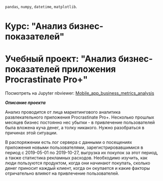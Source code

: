 `pandas`, `numpy`, `datetime`, `matplotlib`.

# Курс: "Анализ бизнес-показателей"
# Учебный проект: "Анализ бизнес-показателей приложения Procrastinate Pro+"

Посмотреть на Jupyter nbviewer: <a href='https://nbviewer.org/github/AntonMakk/Yandex.Practicum/blob/a89fd9bf4313d1d09426f89f6fcd1a47d18cf2cb/4.Mobile_app_business_metrics_analysis/Mobile_app_business_metrics_analysis.ipynb'>Mobile_app_business_metrics_analysis</a>

***Описание проекта***

Анализ проводится от лица маркетингового аналитика развлекательного приложения Procrastinate Pro+. Несколько прошлых месяцев бизнес постоянно нес убытки - в привлечение пользователей была вложена куча денег, а толку никакого. Нужно разобраться в причинах этой ситуации.

В распоряжении есть лог сервера с данными о посещениях приложения новыми пользователями, зарегистрировавшимися в период с 2019-05-01 по 2019-10-27, выгрузка их покупок за этот период, а также статистика рекламных расходов. Необходимо изучить, как люди пользуются продуктом, когда они начинают покупать, сколько денег приносит каждый клиент, когда он окупается и какие факторы отричательно влияют на привлечение пользователей.
